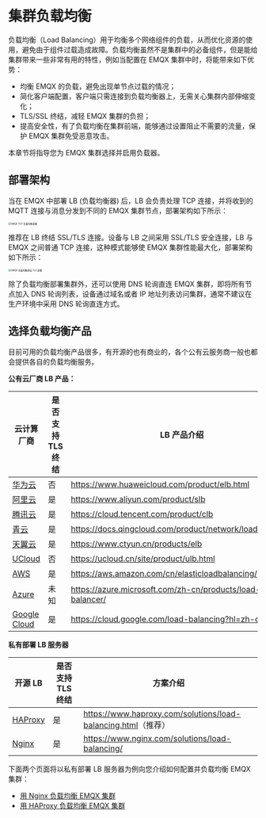 # 集群负载均衡

负载均衡（Load Balancing）用于均衡多个网络组件的负载，从而优化资源的使用，避免由于组件过载造成故障。负载均衡虽然不是集群中的必备组件，但是能给集群带来一些非常有用的特性，例如当配置在 EMQX 集群中时，将能带来如下优势：

- 均衡 EMQX 的负载，避免出现单节点过载的情况；
- 简化客户端配置，客户端只需连接到负载均衡器上，无需关心集群内部伸缩变化；
- TLS/SSL 终结，减轻 EMQX 集群的负担；
- 提高安全性，有了负载均衡在集群前端，能够通过设置阻止不需要的流量，保护 EMQX 集群免受恶意攻击。

本章节将指导您为 EMQX 集群选择并启用负载器。

## 部署架构

当在 EMQX 中部署  LB (负载均衡器) 后，LB 会负责处理 TCP 连接，并将收到的 MQTT 连接与消息分发到不同的 EMQX 集群节点，部署架构如下所示：

<img src="./assets/lb_2.png" alt="EMQX TCP 负载均衡部署" style="zoom:33%;" />



推荐在 LB 终结 SSL/TLS 连接。设备与 LB 之间采用 SSL/TLS 安全连接，LB 与 EMQX 之间普通 TCP 连接，这种模式能够使 EMQX 集群性能最大化，部署架构如下所示：

<img src="./assets/lb_3.png" alt="EMQX 负载均衡终结 TLS 部署" style="zoom:33%;" />

除了负载均衡部署集群外，还可以使用 DNS 轮询直连 EMQX 集群，即将所有节点加入 DNS 轮询列表，设备通过域名或者 IP 地址列表访问集群，通常不建议在生产环境中采用 DNS 轮询直连方式。

## 选择负载均衡产品

目前可用的负载均衡产品很多，有开源的也有商业的，各个公有云服务商一般也都会提供各自的负载均衡服务。

**公有云厂商 LB 产品：**

| 云计算厂商                                | 是否支持 TLS 终结 | LB 产品介绍                                                 |
| ----------------------------------------- | ----------------- | ----------------------------------------------------------- |
| [华为云](https://www.huaweicloud.com)     | 否                | <https://www.huaweicloud.com/product/elb.html>              |
| [阿里云](https://www.aliyun.com)          | 是                | <https://www.aliyun.com/product/slb>                        |
| [腾讯云](https://cloud.tencent.com)       | 是                | <https://cloud.tencent.com/product/clb>                     |
| [青云](https://qingcloud.com)             | 是                | <https://docs.qingcloud.com/product/network/loadbalancer/>  |
| [天翼云](https://www.ctyun.cn)            | 是                | <https://www.ctyun.cn/products/elb>                         |
| [UCloud](https://ucloud.cn)               | 否                | <https://ucloud.cn/site/product/ulb.html>                   |
| [AWS](https://aws.amazon.com)             | 是                | <https://aws.amazon.com/cn/elasticloadbalancing/>           |
| [Azure](https://azure.microsoft.com)      | 未知              | <https://azure.microsoft.com/zh-cn/products/load-balancer/> |
| [Google Cloud](https://cloud.google.com/) | 是                | <https://cloud.google.com/load-balancing?hl=zh-cn>          |

**私有部署 LB 服务器**

| 开源 LB                            | 是否支持 TLS 终结 | 方案介绍                                                        |
| ---------------------------------- | ----------------- | --------------------------------------------------------------- |
| [HAProxy](https://www.haproxy.org) | 是                | <https://www.haproxy.com/solutions/load-balancing.html>（推荐） |
| [Nginx](https://www.nginx.com)     | 是                | <https://www.nginx.com/solutions/load-balancing/>               |

下面两个页面将以私有部署 LB 服务器为例向您介绍如何配置并负载均衡 EMQX 集群：

- [用 Nginx 负载均衡 EMQX 集群](./lb-nginx.md)
- [用 HAProxy 负载均衡 EMQX 集群](./lb-haproxy.md)
